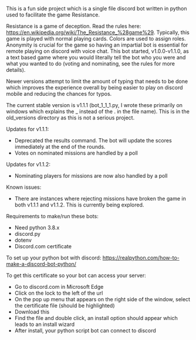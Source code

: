 This is a fun side project which is a single file discord bot written in python used to facilitate the game Resistance.

Resistance is a game of deception. Read the rules here: https://en.wikipedia.org/wiki/The_Resistance_%28game%29. Typically, this game is played with normal playing cards. Colors are used to assign roles. Anonymity is crucial for the game so having an impartial bot is essential for remote playing on discord with voice chat. This bot started, v1.0.0-v1.1.0, as a text based game where you would literally tell the bot who you were and what you wanted to do (voting and nominating, see the rules for more details).

Newer versions attempt to limit the amount of typing that needs to be done which improves the experience overall by being easier to play on discord mobile and reducing the chances for typos.

The current stable version is v1.1.1 (bot_1_1_1.py, I wrote these primarily on windows which explains the _ instead of the . in the file name). This is in the old_versions directory as this is not a serious project.

Updates for v1.1.1: 
  - Deprecated the results command. The bot will update the scores immediately at the end of the rounds.
  - Votes on nominated missions are handled by a poll

Updates for v1.1.2:
  - Nominating players for missions are now also handled by a poll

Known issues:
  - There are instances where rejecting missions have broken the game in both v1.1.1 and v1.1.2. This is currently being explored.

Requirements to make/run these bots:
- Need python 3.8.x
- discord.py
- dotenv
- Discord.com certificate

To set up your python bot with discord: https://realpython.com/how-to-make-a-discord-bot-python/

To get this certificate so your bot can access your server:
- Go to discord.com in Microsoft Edge
- Click on the lock to the left of the url
- On the pop up menu that appears on the right side of the window, select the certificate file (should be highlighted)
- Download this
- Find the file and double click, an install option should appear which leads to an install wizard
- After install, your python script bot can connect to discord
